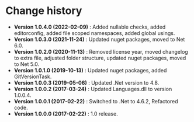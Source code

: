 # Change history

* **Version 1.0.4.0 (2022-02-09)** : Added nullable checks, added editorconfig, added file scoped namespaces, added global usings.
* **Version 1.0.3.0 (2021-11-24)** : Updated nuget packages, moved to Net 6.0.
* **Version 1.0.2.0 (2020-11-13)** : Removed license year, moved changelog to extra file, adjusted folder structure, updated nuget packages, moved to Net 5.0.
* **Version 1.0.1.0 (2019-10-13)** : Updated nuget packages, added GitVersionTask.
* **Version 1.0.0.3 (2019-05-06)** : Updated .Net version to 4.8.
* **Version 1.0.0.2 (2017-03-24)** : Updated Languages.dll to version 1.0.0.4.
* **Version 1.0.0.1 (2017-02-22)** : Switched to .Net to 4.6.2, Refactored code.
* **Version 1.0.0.0 (2017-02-22)** : 1.0 release.